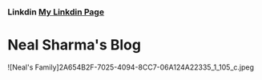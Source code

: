 ### Linkdin [My Linkdin Page](https://www.linkedin.com/feed/)

# **Neal Sharma's Blog**

![Neal's Family]2A654B2F-7025-4094-8CC7-06A124A22335_1_105_c.jpeg